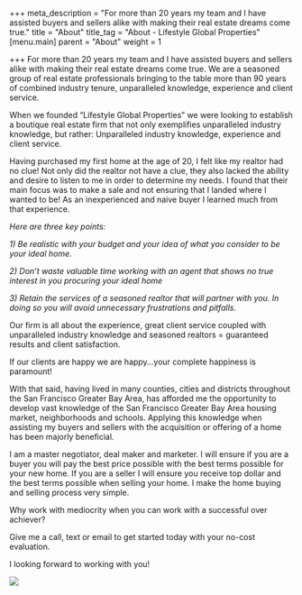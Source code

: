 +++
meta_description = "For more than 20 years my team and I have assisted buyers and sellers alike with making their real estate dreams come true."
title = "About"
title_tag = "About - Lifestyle Global Properties"
[menu.main]
parent = "About"
weight = 1

+++
For more than 20 years my team and I have assisted buyers and sellers alike with making their real estate dreams come true. We are a seasoned group of real estate professionals bringing to the table more than 90 years of combined industry tenure, unparalleled knowledge, experience and client service.

When we founded “Lifestyle Global Properties” we were looking to establish a boutique real estate firm that not only exemplifies unparalleled industry knowledge, but rather: Unparalleled industry knowledge, experience and client service.

Having purchased my first home at the age of 20, I felt like my realtor had no clue! Not only did the realtor not have a clue, they also lacked the ability and desire to listen to me in order to determine my needs. I found that their main focus was to make a sale and not ensuring that I landed where I wanted to be! As an inexperienced and naive buyer I learned much from that experience.

_Here are three key points:_

_1) Be realistic with your budget and your idea of what you consider to be your ideal home._

_2) Don’t waste valuable time working with an agent that shows no true interest in you procuring your ideal home_

_3) Retain the services of a seasoned realtor that will partner with you. In doing so you will avoid unnecessary frustrations and pitfalls._

Our firm is all about the experience, great client service coupled with unparalleled industry knowledge and seasoned realtors = guaranteed results and client satisfaction.

If our clients are happy we are happy…your complete happiness is paramount!

With that said, having lived in many counties, cities and districts throughout the San Francisco Greater Bay Area, has afforded me the opportunity to develop vast knowledge of the San Francisco Greater Bay Area housing market, neighborhoods and schools. Applying this knowledge when assisting my buyers and sellers with the acquisition or offering of a home has been majorly beneficial.

I am a master negotiator, deal maker and marketer. I will ensure if you are a buyer you will pay the best price possible with the best terms possible for your new home. If you are a seller I will ensure you receive top dollar and the best terms possible when selling your home. I make the home buying and selling process very simple.

Why work with mediocrity when you can work with a successful over achiever?

Give me a call, text or email to get started today with your no-cost evaluation.

I looking forward to working with you!

  
![](/uploads/antonio-matier-signature.png)
